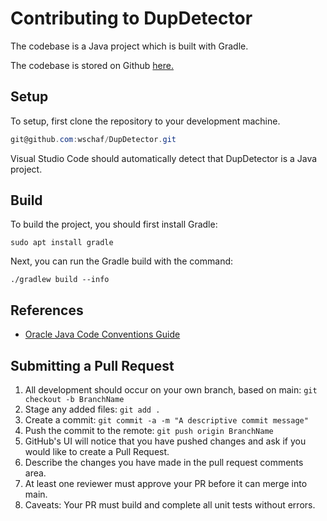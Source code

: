# Contributing to DupDetector
The codebase is a Java project which is built with Gradle.

The codebase is stored on Github [here.](https://github.com/wschaf/DupDetector)

## Setup
To setup, first clone the repository to your development machine.
```powershell
git@github.com:wschaf/DupDetector.git
```
Visual Studio Code should automatically detect that DupDetector is a Java project.

## Build
To build the project, you should first install Gradle:

```
sudo apt install gradle
```

Next, you can run the Gradle build with the command:
```
./gradlew build --info
```

## References
- [Oracle Java Code Conventions Guide](https://www.oracle.com/technetwork/java/codeconventions-150003.pdf)

## Submitting a Pull Request
1. All development should occur on your own branch, based on main: `git checkout -b BranchName`
1. Stage any added files: `git add .`
2. Create a commit: `git commit -a -m "A descriptive commit message"`
3. Push the commit to the remote: `git push origin BranchName`
4. GitHub's UI will notice that you have pushed changes and ask if you would like to create a Pull Request.
5. Describe the changes you have made in the pull request comments area.
6. At least one reviewer must approve your PR before it can merge into main.
7. Caveats: Your PR must build and complete all unit tests without errors.